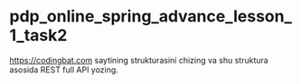 # pdp_online_spring_advance_lesson_1_task2
https://codingbat.com saytining strukturasini chizing va shu struktura asosida REST full API yozing.
